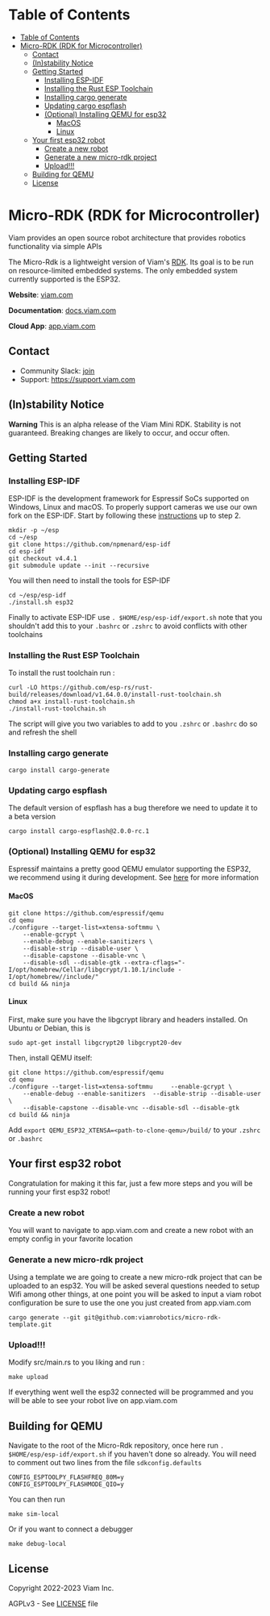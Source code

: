 Table of Contents
=================

* [Table of Contents](#table-of-contents)
* [Micro-RDK (RDK for Microcontroller)](#micro-rdk-rdk-for-microcontroller)
   * [Contact](#contact)
   * [(In)stability Notice](#instability-notice)
   * [Getting Started](#getting-started)
      * [Installing ESP-IDF](#installing-esp-idf)
      * [Installing the Rust ESP Toolchain](#installing-the-rust-esp-toolchain)
      * [Installing cargo generate](#installing-cargo-generate)
      * [Updating cargo espflash](#updating-cargo-espflash)
      * [(Optional) Installing QEMU for esp32](#optional-installing-qemu-for-esp32)
         * [MacOS](#macos)
         * [Linux](#linux)
   * [Your first esp32 robot](#your-first-esp32-robot)
      * [Create a new robot](#create-a-new-robot)
      * [Generate a new micro-rdk project](#generate-a-new-micro-rdk-project)
      * [Upload!!!](#upload)
   * [Building for QEMU](#building-for-qemu)
   * [License](#license)
   
# Micro-RDK (RDK for Microcontroller)

Viam provides an open source robot architecture that provides robotics functionality via simple APIs

The Micro-Rdk is a lightweight version of Viam's [RDK](https://github.com/viamrobotics/rdk). Its goal is to be run on resource-limited embedded systems. The only embedded system currently supported is the ESP32.

**Website**: [viam.com](https://www.viam.com)

**Documentation**: [docs.viam.com](https://docs.viam.com)

**Cloud App**: [app.viam.com](https://app.viam.com)

## Contact

* Community Slack: [join](https://join.slack.com/t/viamrobotics/shared_invite/zt-1f5xf1qk5-TECJc1MIY1MW0d6ZCg~Wnw)
* Support: https://support.viam.com

## (In)stability Notice

**Warning**
This is an alpha release of the Viam Mini RDK. Stability is not guaranteed. Breaking changes are likely to occur, and occur often.

## Getting Started

### Installing ESP-IDF
ESP-IDF is the development framework for Espressif SoCs supported on Windows, Linux and macOS.
To properly support cameras we use our own fork on the ESP-IDF. Start by following these [instructions](https://docs.espressif.com/projects/esp-idf/en/latest/esp32/get-started/linux-macos-setup.html) up to step 2.

``` shell
mkdir -p ~/esp
cd ~/esp
git clone https://github.com/npmenard/esp-idf
cd esp-idf
git checkout v4.4.1
git submodule update --init --recursive
```
You will then need to install the tools for ESP-IDF

``` shell
cd ~/esp/esp-idf
./install.sh esp32
```

Finally to activate ESP-IDF use `. $HOME/esp/esp-idf/export.sh` note that you shouldn't add this to your `.bashrc` or `.zshrc` to avoid conflicts with other toolchains

### Installing the Rust ESP Toolchain
To install the rust toolchain run :

``` shell
curl -LO https://github.com/esp-rs/rust-build/releases/download/v1.64.0.0/install-rust-toolchain.sh
chmod a+x install-rust-toolchain.sh
./install-rust-toolchain.sh
```
The script will give you two variables to add to you `.zshrc` or `.bashrc` do so and refresh the shell

### Installing cargo generate

``` shell
cargo install cargo-generate
```

### Updating cargo espflash
The default version of espflash has a bug therefore we need to update it to a beta version 

``` shell
cargo install cargo-espflash@2.0.0-rc.1
```

### (Optional) Installing QEMU for esp32
Espressif maintains a pretty good QEMU emulator supporting the ESP32, we recommend using it during development. See [here](https://github.com/espressif/qemu) for more information

#### MacOS
``` shell
git clone https://github.com/espressif/qemu
cd qemu
./configure --target-list=xtensa-softmmu \
    --enable-gcrypt \
    --enable-debug --enable-sanitizers \
    --disable-strip --disable-user \
    --disable-capstone --disable-vnc \
    --disable-sdl --disable-gtk --extra-cflags="-I/opt/homebrew/Cellar/libgcrypt/1.10.1/include -I/opt/homebrew//include/"
cd build && ninja
```
#### Linux
First, make sure you have the libgcrypt library and headers installed. On Ubuntu or Debian, this is
``` shell
sudo apt-get install libgcrypt20 libgcrypt20-dev
```

Then, install QEMU itself:
``` shell
git clone https://github.com/espressif/qemu
cd qemu
./configure --target-list=xtensa-softmmu     --enable-gcrypt \
    --enable-debug --enable-sanitizers  --disable-strip --disable-user \
    --disable-capstone --disable-vnc --disable-sdl --disable-gtk
cd build && ninja
```

Add `export QEMU_ESP32_XTENSA=<path-to-clone-qemu>/build/` to your `.zshrc` or `.bashrc`

## Your first esp32 robot
Congratulation for making it this far, just a few more steps and you will be running your first esp32 robot!

### Create a new robot
You will want to navigate to app.viam.com and create a new robot with an empty config in your favorite location

### Generate a new micro-rdk project
Using a template we are going to create a new micro-rdk project that can be uploaded to an esp32. 
You will be asked several questions needed to setup Wifi among other things, at one point you will be asked to input a viam robot configuration be sure to use the one you just created from app.viam.com
``` shell
cargo generate --git git@github.com:viamrobotics/micro-rdk-template.git
```

### Upload!!!
Modify src/main.rs to you liking and run :

``` shell
make upload
```
If everything went well the esp32 connected will be programmed and you will be able to see your robot live on app.viam.com

## Building for QEMU
Navigate to the root of the Micro-Rdk repository, once here run  `. $HOME/esp/esp-idf/export.sh` if you haven't done so already.
You will need to comment out two lines from the file `sdkconfig.defaults`

``` editorconfig
CONFIG_ESPTOOLPY_FLASHFREQ_80M=y
CONFIG_ESPTOOLPY_FLASHMODE_QIO=y
```

You can then run
``` shell
make sim-local
```
Or if you want to connect a debugger
``` shell
make debug-local
```

## License
Copyright 2022-2023 Viam Inc.

AGPLv3 - See [LICENSE](https://github.com/viamrobotics/micro-rdk/blob/main/LICENSE) file
